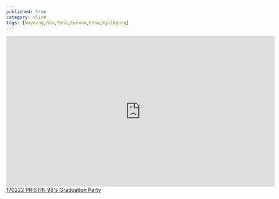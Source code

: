 ```yaml
---
published: true
category: vlive
tags: [Nayoung,Roa,Yuha,Eunwoo,Rena,Kyulkyung]
---
```

<iframe src="http://www.vlive.tv/embed/16891" frameborder="no" scrolling="no" marginwidth="0" marginheight="0" WIDTH="720" HEIGHT="405" allowfullscreen></iframe><br /><a href="" target="_blank">170222 PRISTIN 98's Graduation Party</a>